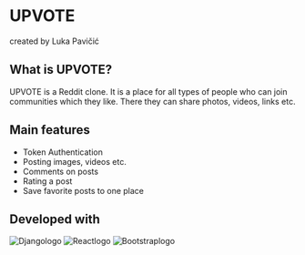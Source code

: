# UPVOTE
created by Luka Pavičić

## What is UPVOTE?
UPVOTE is a Reddit clone. It is a place for all types of people who can join communities which they like. There they can share photos, videos, links etc.  

## Main features
- Token Authentication
- Posting images, videos etc.
- Comments on posts
- Rating a post
- Save favorite posts to one place

## Developed with
![Djangologo](https://static.djangoproject.com/img/logos/django-logo-negative.png)
![Reactlogo](https://cdn.worldvectorlogo.com/logos/react.svg)
![Bootstraplogo](https://miro.medium.com/max/824/1*9RqBEDU9Mbg6XM8O6d7Q9A.png)
